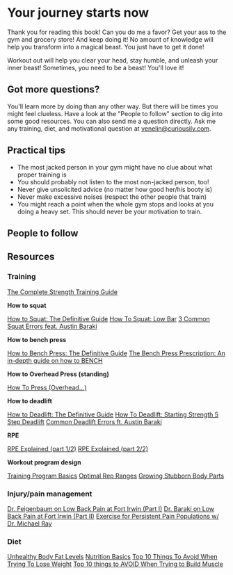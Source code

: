 # Your journey starts now

Thank you for reading this book! Can you do me a favor? Get your ass to the gym and grocery store! And keep doing it! No amount of knowledge will help you transform into a magical beast. You just have to get it done!

Workout out will help you clear your head, stay humble, and unleash your inner beast! Sometimes, you need to be a beast! You'll love it!

## Got more questions?

You'll learn more by doing than any other way. But there will be times you might feel clueless. Have a look at the "People to follow" section to dig into some good resources. You can also send me a question directly. Ask me any training, diet, and motivational question at [venelin@curiousily.com](venelin@curiousily.com).

## Practical tips

- The most jacked person in your gym might have no clue about what proper training is
- You should probably not listen to the most non-jacked person, too!
- Never give unsolicited advice (no matter how good her/his booty is)
- Never make excessive noises (respect the other people that train)
- You might reach a point when the whole gym stops and looks at you doing a heavy set. This should never be your motivation to train.

## People to follow

## Resources

### Training

[The Complete Strength Training Guide](https://www.strongerbyscience.com/complete-strength-training-guide/)

**How to squat**

[How to Squat: The Definitive Guide](https://www.strongerbyscience.com/how-to-squat/)
[How To Squat: Low Bar](https://www.youtube.com/watch?v=vmNPOjaGrVE)
[3 Common Squat Errors feat. Austin Baraki](https://www.youtube.com/watch?v=NtX8GGbDCuc)

**How to bench press**

[How to Bench Press: The Definitive Guide](https://www.strongerbyscience.com/how-to-bench/)
[The Bench Press Prescription: An in-depth guide on how to BENCH](https://www.youtube.com/watch?v=1FWDde2IEPg)

**How to Overhead Press (standing)**

[How To Press (Overhead…)](https://www.youtube.com/watch?v=eNFXEEdfQp4)

**How to deadlift**

[How to Deadlift: The Definitive Guide](https://www.strongerbyscience.com/how-to-deadlift/)
[How To Deadlift: Starting Strength 5 Step Deadlift](https://www.youtube.com/watch?v=wYREQkVtvEc)
[Common Deadlift Errors ft. Austin Baraki](https://www.youtube.com/watch?v=NYN3UGCYisk)

**RPE**

[RPE Explained (part 1/2)](https://www.youtube.com/watch?v=WXQaEq4_2lY)
[RPE Explained (part 2/2)](https://www.youtube.com/watch?v=2xEYSsfiWIE)

**Workout program design**

[Training Program Basics](https://www.youtube.com/watch?v=SdCxO3_H3C4)
[Optimal Rep Ranges](https://www.youtube.com/watch?v=p9xP8P-LhOs)
[Growing Stubborn Body Parts](https://www.youtube.com/watch?v=2XmKyu4ruwc)

### Injury/pain management

[Dr. Feigenbaum on Low Back Pain at Fort Irwin (Part I)](https://www.youtube.com/watch?v=l9poXGU11ms)
[Dr. Baraki on Low Back Pain at Fort Irwin (Part II)](https://www.youtube.com/watch?v=JS5ZCCOv07c)
[Exercise for Persistent Pain Populations w/ Dr. Michael Ray](https://www.youtube.com/watch?v=sL-nL-hVKGY)

### Diet

[Unhealthy Body Fat Levels](https://www.youtube.com/watch?v=xcOaL9NM99g)
[Nutrition Basics](https://www.youtube.com/watch?v=hKTfuI_fpFM)
[Top 10 Things To Avoid When Trying To Lose Weight](https://www.youtube.com/watch?v=ACS7a6Khmuo)
[Top 10 things to AVOID When Trying to Build Muscle](https://www.youtube.com/watch?v=W9cTB1HFRY0)
